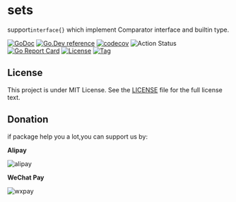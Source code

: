 # sets

support`interface{}` which implement Comparator interface and builtin type.

[![GoDoc](https://godoc.org/github.com/things-go/sets?status.svg)](https://godoc.org/github.com/things-go/sets)
[![Go.Dev reference](https://img.shields.io/badge/go.dev-reference-blue?logo=go&logoColor=white)](https://pkg.go.dev/github.com/things-go/sets?tab=doc)
[![codecov](https://codecov.io/gh/things-go/sets/branch/master/graph/badge.svg)](https://codecov.io/gh/things-go/sets)
![Action Status](https://github.com/things-go/sets/workflows/Go/badge.svg)
[![Go Report Card](https://goreportcard.com/badge/github.com/things-go/sets)](https://goreportcard.com/report/github.com/things-go/sets)
[![License](https://img.shields.io/github/license/things-go/sets)](https://github.com/things-go/sets/raw/master/LICENSE)
[![Tag](https://img.shields.io/github/v/tag/things-go/sets)](https://github.com/things-go/sets/tags)

## License

This project is under MIT License. See the [LICENSE](LICENSE) file for the full license text.

## Donation

if package help you a lot,you can support us by:

**Alipay**

![alipay](https://github.com/thinkgos/thinkgos/blob/master/asserts/alipay.jpg)

**WeChat Pay**

![wxpay](https://github.com/thinkgos/thinkgos/blob/master/asserts/wxpay.jpg)